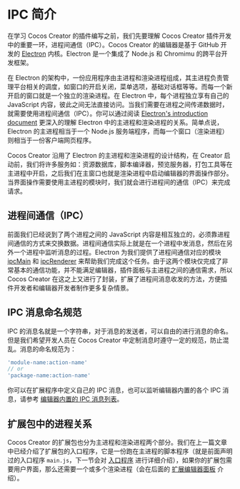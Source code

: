 # IPC 简介

在学习 Cocos Creator 的插件编写之前，我们先要理解 Cocos Creator 插件开发中的重要一环，进程间通信（IPC）。Cocos Creator 的编辑器是基于 GitHub 开发的 [Electron](https://github.com/atom/electron) 内核。Electron 是一个集成了 Node.js 和 Chromimu 的跨平台开发框架。

在 Electron 的架构中，一份应用程序由主进程和渲染进程组成，其主进程负责管理平台相关的调度，如窗口的开启关闭，菜单选项，基础对话框等等。而每一个新开启的窗口就是一个独立的渲染进程。在 Electron 中，每个进程独立享有自己的 JavaScript 内容，彼此之间无法直接访问。当我们需要在进程之间传递数据时，就需要使用进程间通信（IPC）。你可以通过阅读 [Electron's introduction document](https://github.com/atom/electron/blob/master/docs/tutorial/quick-start.md) 更深入的理解 Electron 中的主进程和渲染进程的关系。简单点说，Electron 的主进程相当于一个 Node.js 服务端程序，而每一个窗口（渲染进程）则相当于一份客户端网页程序。

Cocos Creator 沿用了 Electron 的主进程和渲染进程的设计结构，在 Creator 启动前，我们将许多服务如：资源数据库，脚本编译器，预览服务器，打包工具等在主进程中开启，之后我们在主窗口也就是渲染进程中启动编辑器的界面操作部分。当界面操作需要使用主进程的模块时，我们就会进行进程间的通信（IPC）来完成请求。

## 进程间通信（IPC）

前面我们已经说到了两个进程之间的 JavaScript 内容是相互独立的，必须靠进程间通信的方式来交换数据。进程间通信实际上就是在一个进程中发消息，然后在另外一个进程中监听消息的过程。Electron 为我们提供了进程间通信对应的模块 [ipcMain](https://github.com/atom/electron/blob/master/docs/api/ipc-main.md) 和 [ipcRenderer](https://github.com/atom/electron/blob/master/docs/api/ipc-renderer.md) 来帮助我们完成这个任务。由于这两个模块仅完成了非常基本的通信功能，并不能满足编辑器，插件面板与主进程之间的通信需求，所以 Cocos Creator 在这之上又进行了封装，扩展了进程间消息收发的方法，方便插件开发者和编辑器开发者制作更多复杂情景。

## IPC 消息命名规范

IPC 的消息名就是一个字符串，对于消息的发送者，可以自由的进行消息的命名。但是我们希望开发人员在 Cocos Creator 中定制消息时遵守一定的规范，防止混乱。消息的命名规范为：

```javascript
'module-name:action-name'
// or
'package-name:action-name'
```

你可以在扩展程序中定义自己的 IPC 消息，也可以监听编辑器内置的各个 IPC 消息，请参考 [编辑器内置的 IPC 消息列表](reference/ipc-reference.md)。

## 扩展包中的进程关系

Cocos Creator 的扩展包也分为主进程和渲染进程两个部分。我们在上一篇文章中已经介绍了扩展包的入口程序，它是一份跑在主进程的脚本程序（就是前面声明过的入口程序 `main.js`，下一节会对 [入口程序](entry-point.md) 进行详细介绍），如果你的扩展包需要用户界面，那么还需要一个或多个渲染进程（会在后面的 [扩展编辑器面板](extends-panel.md) 介绍）。
